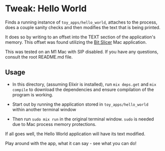 # Tweak: Hello World

Finds a running instance of `toy_apps/hello_world`, attaches to the process, does a couple sanity checks and then modifies the text that is being printed.

It does so by writing to an offset into the TEXT section of the application's memory. This offset was found utilizing the [Bit Slicer](https://github.com/zorgiepoo/Bit-Slicer) Mac application.

This was tested on an M1 Mac with SIP disabled. If you have any questions, consult the root README.md file.


## Usage

- In this directory, (assuming Elixir is installed), run `mix deps.get` and `mix compile` to download the dependencies and ensure compilation of the program is working.

- Start out by running the application stored in `toy_apps/hello_world` within another terminal window

-  Then run `sudo mix run` in the original terminal window. `sudo` is needed due to Mac process memory protections.

If all goes well, the Hello World application will have its text modified.

Play around with the app, what it can say - see what you can do!